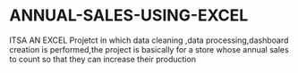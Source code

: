 # ANNUAL-SALES-USING-EXCEL
ITSA AN EXCEL Projetct  in which data cleaning ,data processing,dashboard creation is performed,the project is basically for a store whose annual sales to count so that they can increase their production

